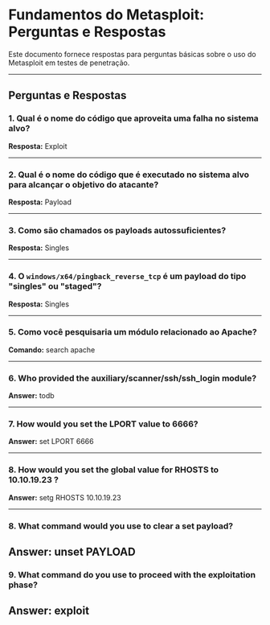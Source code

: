 # Fundamentos do Metasploit: Perguntas e Respostas

Este documento fornece respostas para perguntas básicas sobre o uso do Metasploit em testes de penetração.

---

## Perguntas e Respostas

### 1. Qual é o nome do código que aproveita uma falha no sistema alvo?
**Resposta:** Exploit

---

### 2. Qual é o nome do código que é executado no sistema alvo para alcançar o objetivo do atacante?
**Resposta:** Payload

---

### 3. Como são chamados os payloads autossuficientes?
**Resposta:** Singles

---

### 4. O `windows/x64/pingback_reverse_tcp` é um payload do tipo "singles" ou "staged"?
**Resposta:** Singles

---

### 5. Como você pesquisaria um módulo relacionado ao Apache?
**Comando:** search apache

---

### 6. Who provided the auxiliary/scanner/ssh/ssh_login module?
**Answer:** todb

---

### 7. How would you set the LPORT value to 6666?
**Answer:** set LPORT 6666

---

### 8. How would you set the global value for RHOSTS  to 10.10.19.23 ?
**Answer:** setg RHOSTS 10.10.19.23

---

### 8. What command would you use to clear a set payload?
**Answer:** unset PAYLOAD
---

### 9. What command do you use to proceed with the exploitation phase?
**Answer:** exploit
---
